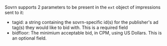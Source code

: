 Sovrn supports 2 parameters to be present in the `ext` object of impressions sent to it:
- tagid: a string containing the sovrn-specific id(s) for the publisher's ad tag(s) they would like to bid with. This is a required field
- bidfloor: The minimium acceptable bid, in CPM, using US Dollars. This is an optional field.